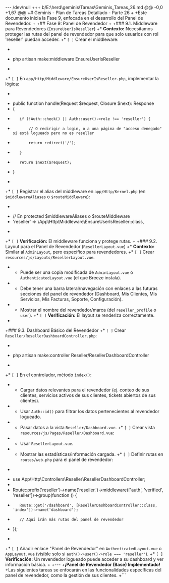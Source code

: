 --- /dev/null
+++ b/E:\herd\geminis\Tareas\Geminis_Tareas_26.md
@@ -0,0 +1,67 @@
+# Geminis - Plan de Tareas Detallado - Parte 26
+
+Este documento inicia la Fase 9, enfocada en el desarrollo del Panel de Revendedor.
+
+## Fase 9: Panel de Revendedor
+
+### 9.1. Middleware para Revendedores (`EnsureUserIsReseller`)
+*   **Contexto:** Necesitamos proteger las rutas del panel de revendedor para que solo usuarios con rol 'reseller' puedan acceder.
+*   `[ ]` Crear el middleware:
+    ```bash
+    php artisan make:middleware EnsureUserIsReseller
+    ```
+*   `[ ]` En `app/Http/Middleware/EnsureUserIsReseller.php`, implementar la lógica:
+    ```php
+    public function handle(Request $request, Closure $next): Response
+    {
+        if (!Auth::check() || Auth::user()->role !== 'reseller') {
+            // O redirigir a login, o a una página de "acceso denegado" si está logueado pero no es reseller
+            return redirect('/'); 
+        }
+        return $next($request);
+    }
+    ```
+*   `[ ]` Registrar el alias del middleware en `app/Http/Kernel.php` (en `$middlewareAliases` o `$routeMiddleware`):
+    ```php
+    // En protected $middlewareAliases o $routeMiddleware
+    'reseller' => \App\Http\Middleware\EnsureUserIsReseller::class,
+    ```
+*   `[ ]` **Verificación:** El middleware funciona y protege rutas.
+
+### 9.2. Layout para el Panel de Revendedor (`ResellerLayout.vue`)
+*   **Contexto:** Similar al `AdminLayout`, pero específico para revendedores.
+*   `[ ]` Crear `resources/js/Layouts/ResellerLayout.vue`.
+    *   Puede ser una copia modificada de `AdminLayout.vue` o `AuthenticatedLayout.vue` (el que Breeze instala).
+    *   Debe tener una barra lateral/navegación con enlaces a las futuras secciones del panel de revendedor (Dashboard, Mis Clientes, Mis Servicios, Mis Facturas, Soporte, Configuración).
+    *   Mostrar el nombre del revendedor/marca (del `reseller_profile` o `user`).
+*   `[ ]` **Verificación:** El layout se renderiza correctamente.
+
+### 9.3. Dashboard Básico del Revendedor
+*   `[ ]` Crear `Reseller/ResellerDashboardController.php`:
+    ```bash
+    php artisan make:controller Reseller/ResellerDashboardController
+    ```
+*   `[ ]` En el controlador, método `index()`:
+    *   Cargar datos relevantes para el revendedor (ej. conteo de sus clientes, servicios activos de sus clientes, tickets abiertos de sus clientes).
+    *   Usar `Auth::id()` para filtrar los datos pertenecientes al revendedor logueado.
+    *   Pasar datos a la vista `Reseller/Dashboard.vue`.
+*   `[ ]` Crear vista `resources/js/Pages/Reseller/Dashboard.vue`:
+    *   Usar `ResellerLayout.vue`.
+    *   Mostrar las estadísticas/información cargada.
+*   `[ ]` Definir rutas en `routes/web.php` para el panel de revendedor:
+    ```php
+    use App\Http\Controllers\Reseller\ResellerDashboardController;
+
+    Route::prefix('reseller')->name('reseller.')->middleware(['auth', 'verified', 'reseller'])->group(function () {
+        Route::get('/dashboard', [ResellerDashboardController::class, 'index'])->name('dashboard');
+        // Aquí irán más rutas del panel de revendedor
+    });
+    ```
+*   `[ ]` Añadir enlace "Panel de Revendedor" en `AuthenticatedLayout.vue` o `AppLayout.vue` (visible solo si `auth()->user()->role === 'reseller'`).
+*   `[ ]` **Verificación:** Un revendedor logueado puede acceder a su dashboard y ver información básica.
+
+---
+**¡Panel de Revendedor (Base) Implementado!**
+Las siguientes tareas se enfocarán en las funcionalidades específicas del panel de revendedor, como la gestión de sus clientes.
+```

